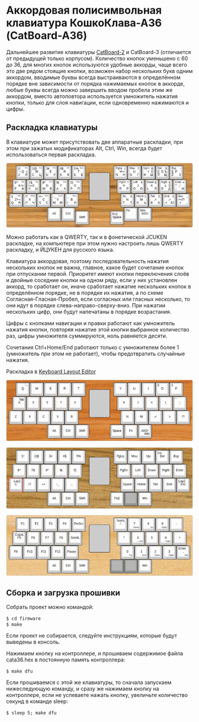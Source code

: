 # Аккордовая полисимвольная клавиатура КошкоКлава-А36 (CatBoard-A36)

Дальнейшее развитие клавиатуры [CatBoard-2](http://catboard.klava.org/ru.html) и CatBoard-3 (отличается от предыдущей только корпусом). Количество кнопок уменьшено с 60 до 36, для многих кнопок используются удобные аккорды, чаще всего это две рядом стоящие кнопки, возможен набор нескольких букв одним аккордом, вводимые буквы всегда выстраиваются в определённом порядке вне зависимости от порядка нажимаемых кнопок в аккорде, любые буквы всегда можно завершить вводом пробела этим же аккордом, вместо автоповтора используется умножитель нажатия кнопки, только для слоя навигации, если одновременно нажимаются и цифры.

## Раскладка клавиатуры

В клавиатуре может присутствовать две аппаратные раскладки, при этом при зажатых модификаторах Alt, Ctrl, Win, всегда будет использоваться первая раскладка.

![CatBoard-A36 Layout](layout/catboard-a36.png)

Можно работать как в QWERTY, так и в фонетической JCUKEN раскладке, на компьютере при этом нужно настроить лишь QWERTY раскладку, и ЙЦУКЕН для русского языка.

Клавиатура аккордовая, поэтому последовательность нажатия нескольких кнопок не важна, главное, какое будет сочетание кнопок при отпускании первой. Приоритет имеют кнопки переключения слоёв и двойные соседние кнопки на одном ряду, если у них установлен аккорд, то сработает он, иначе сработает нажатие нескольких кнопок в определённом порядке, не в порядке их нажатия, а по схеме Согласная-Гласная-Пробел, если согласных или гласных несколько, то они идут в порядке слева-направо-сверху-вниз. При нажатии нескольких цифр, они будут напечатаны в порядке возрастания.

Цифры с кнопками навигации и правки работают как умножитель нажатия кнопки, повторяя нажатие этой кнопки выбранное количество раз, цифры умножителя суммируются, ноль равняется десяти.

Сочетания Ctrl+Home/End работают только с умножителем более 1 (умножитель при этом не работает), чтобы предотвратить случайные нажатия.

Раскладка в [Keyboard Layout Editor](http://www.keyboard-layout-editor.com/#/gists/d8e9c413d44c5048d341a1889e236c99)

![CatBoard-A36 Layer1](layout/catboard-a36-lay1.png)

![CatBoard-A36 Fn](layout/catboard-a36-fn.png)

![CatBoard-A36 Fn2](layout/catboard-a36-fn2.png)

## Сборка и загрузка прошивки

Собрать проект можно командой:

	$ cd firmware
	$ make

Если проект не собирается, следуйте инструкциям, которые будут выведены в консоль.

Нажимаем кнопку на контроллере, и прошиваем содержимое файла cata36.hex в постоянную память контроллера:

	$ make dfu

Если прошиваемся с этой же клавиатуры, то сначала запускаем нижеследующую команду, и сразу же нажимаем кнопку на контроллере, если не успеваете нажать кнопку, увеличьте количество секунд в команде sleep:

	$ sleep 5; make dfu
